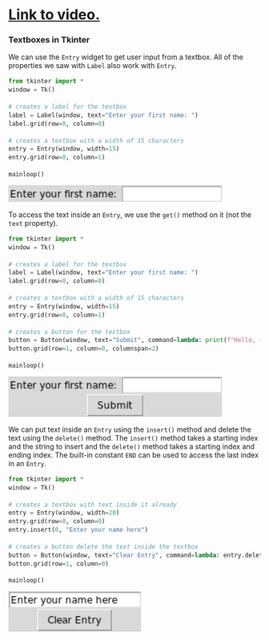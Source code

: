 # [Link to video.](https://www.youtube.com/watch?v=sF8l1lN6rGo&list=PLVD25niNi0BnsKwMvXId8jFMXxC1wUbko)

### Textboxes in Tkinter

We can use the `Entry` widget to get user input from a textbox. All of the properties we saw with `Label` also work with `Entry`.

```python
from tkinter import *
window = Tk()

# creates a label for the textbox
label = Label(window, text="Enter your first name: ")
label.grid(row=0, column=0)

# creates a textbox with a width of 15 characters
entry = Entry(window, width=15)
entry.grid(row=0, column=1)

mainloop()
```

![](../Images/tk_entry_1_.png)

To access the text inside an `Entry`, we use the `get()` method on it (not the `text` property).

```python
from tkinter import *
window = Tk()

# creates a label for the textbox
label = Label(window, text="Enter your first name: ")
label.grid(row=0, column=0)

# creates a textbox with a width of 15 characters
entry = Entry(window, width=15)
entry.grid(row=0, column=1)

# creates a button for the textbox
button = Button(window, text="Submit", command=lambda: print(f"Hello, {entry.get()}!"))
button.grid(row=1, column=0, columnspan=2)

mainloop()
```

![](../Images/tk_entry_2.png)

We can put text inside an `Entry` using the `insert()` method and delete the text using the `delete()` method. The `insert()` method takes a starting index and the string to insert and the `delete()` method takes a starting index and ending index. The built-in constant `END` can be used to access the last index in an `Entry`.

```python
from tkinter import *
window = Tk()

# creates a textbox with text inside it already
entry = Entry(window, width=20)
entry.grid(row=0, column=0)
entry.insert(0, "Enter your name here")

# creates a button delete the text inside the textbox
button = Button(window, text="Clear Entry", command=lambda: entry.delete(0, END))
button.grid(row=1, column=0)

mainloop()
```

![](../Images/tk_entry_3.png)
